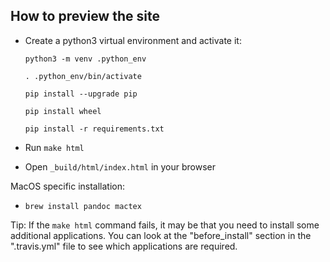 ## How to preview the site

* Create a python3 virtual environment and activate it:

    ```python3 -m venv .python_env```

    ```. .python_env/bin/activate```

     ```pip install --upgrade pip```

    ```pip install wheel```

    ```pip install -r requirements.txt```

* Run ```make html```
* Open ```_build/html/index.html``` in your browser

MacOS specific installation:

  - ``brew install pandoc mactex``

Tip: If the ```make html``` command fails, it may be that you need to install some additional
    applications. You can look at the "before_install" section in the ".travis.yml" file to see
    which applications are required.
